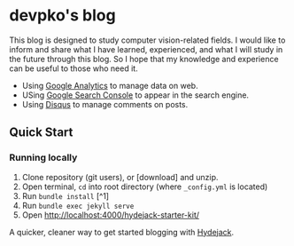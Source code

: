# devpko's blog

This blog is designed to study computer vision-related fields. I would like to inform and share what I have learned, experienced, and what I will study in the future through this blog. So I hope that my knowledge and experience can be useful to those who need it. 
- Using [Google Analytics](https://analytics.google.com) to manage data on web.
- USing [Google Search Console](https://search.google.com/search-console?resource_id=https://devpko.github.io/) to appear in the search engine.
- Using [Disqus](https://disqus.com/by/devpko/) to manage comments on posts.


## Quick Start
### Running locally
1. Clone repository (git users), or [download] and unzip.
2. Open terminal, `cd` into root directory (where `_config.yml` is located)
3. Run `bundle install` [^1]
4. Run `bundle exec jekyll serve`
5. Open <http://localhost:4000/hydejack-starter-kit/>

A quicker, cleaner way to get started blogging with [Hydejack](https://hydejack.com/).
